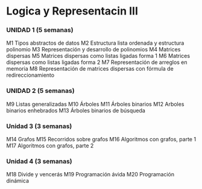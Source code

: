 # Logica y Representacin III

### UNIDAD 1 (5 semanas)	
M1	Tipos abstractos de datos
M2	Estructura lista ordenada y estructura polinomio
M3	Representación y desarrollo de polinomios
M4	Matrices dispersas
M5	Matrices dispersas como listas ligadas forma 1
M6	Matrices dispersas como listas ligadas forma 2
M7	Representación de arreglos en memoria
M8	Representación de matrices dispersas con fórmula de redireccionamiento
	
	
### UNIDAD 2 (5 semanas)	
M9	Listas generalizadas
M10	Árboles
M11	Árboles binarios
M12	Arboles binarios enhebrados
M13	Árboles binarios de búsqueda
	
### Unidad 3 (3 semanas)	
M14	Grafos
M15	Recorridos sobre grafos
M16	Algoritmos con grafos, parte 1
M17	Algoritmos con grafos, parte 2
	
### Unidad 4 (3 semanas)	
M18	Divide y vencerás
M19	Programación ávida
M20	Programación dinámica
